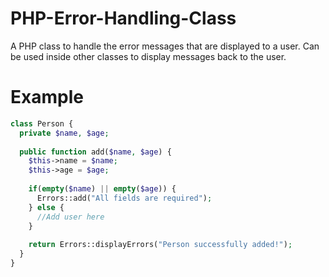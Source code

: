 # PHP-Error-Handling-Class
A PHP class to handle the error messages that are displayed to a user. Can be used inside other classes to display messages back to the user.

# Example

```PHP
class Person {
  private $name, $age;
  
  public function add($name, $age) {
    $this->name = $name;
    $this->age = $age;
    
    if(empty($name) || empty($age)) {
      Errors::add("All fields are required");
    } else {
      //Add user here
    }
    
    return Errors::displayErrors("Person successfully added!");
  }
}
```
